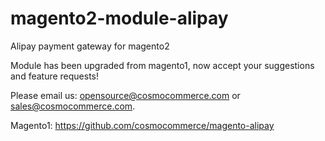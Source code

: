 # magento2-module-alipay
Alipay payment gateway for magento2 

Module has been upgraded from magento1, now accept your suggestions and feature requests!

Please email us:  opensource@cosmocommerce.com or sales@cosmocommerce.com.



Magento1: https://github.com/cosmocommerce/magento-alipay
